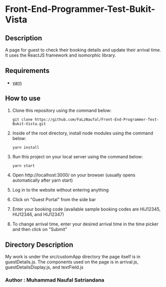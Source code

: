 # Front-End-Programmer-Test-Bukit-Vista

## Description
A page for guest to check their booking details and update their arrival time. It uses the ReactJS framework and isomorphic library.

## Requirements
- [yarn](https://classic.yarnpkg.com/lang/en/docs/install/)

## How to use
1. Clone this repository using the command below:
   
    ```
    git clone https://github.com/FaLzNaufal/Front-End-Programmer-Test-Bukit-Vista.git
    ```
2. Inside of the root directory, install node modules using the command below:
    ```
    yarn install
    ```
3. Run this project on your local server using the command below:
    ```
    yarn start
    ```
4. Open http://localhost:3000/ on your browser (usually opens automatically after yarn start)
5. Log in to the website without entering anything
6. Click on "Guest Portal" from the side bar
7. Enter your booking code (available sample booking codes are HIJ12345, HIJ12346, and HIJ12347)
8. To change arrival time, enter your desired arrival time in the time picker and then click on "Submit"

## Directory Description
My work is under the src/customApp directory the page itself is in guestDetails.js. The components used on the page is in arrival.js, guestDetailsDisplay.js, and textField.js

### Author : Muhammad Naufal Satriandana
